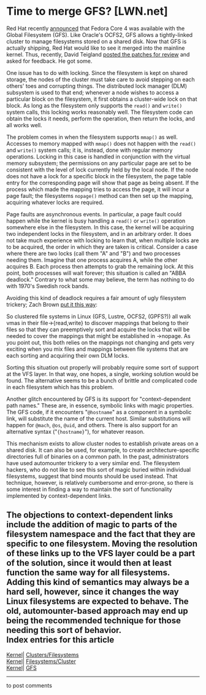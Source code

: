 # Time to merge GFS? [LWN.net]

Red Hat recently [announced](http://www.redhat.com/en_us/USA/Home/Company/News%2Band%2BEvents/Red%2BHat%2BPress%2BRelease%2BArchive/2005/Fedora%2BCore%2B4%2BNow%2BAvailable%2Bwith%2BGlobal%2BFile%2BSystem.html) that Fedora Core 4 was available with the Global Filesystem (GFS). Like Oracle's OCFS2, GFS allows a tightly-linked cluster to manage filesystems stored on a shared disk. Now that GFS is actually shipping, Red Hat would like to see it merged into the mainline kernel. Thus, recently, David Teigland [posted the patches for review](/Articles/145890/) and asked for feedback. He got some. 

One issue has to do with locking. Since the filesystem is kept on shared storage, the nodes of the cluster must take care to avoid stepping on each others' toes and corrupting things. The distributed lock manager (DLM) subsystem is used to that end; whenever a node wishes to access a particular block on the filesystem, it first obtains a cluster-wide lock on that block. As long as the filesystem only supports the `read()` and `write()` system calls, this locking works reasonably well. The filesystem code can obtain the locks it needs, perform the operation, then return the locks, and all works well. 

The problem comes in when the filesystem supports `mmap()` as well. Accesses to memory mapped with `mmap()` does not happen with the `read()` and `write()` system calls; it is, instead, done with regular memory operations. Locking in this case is handled in conjunction with the virtual memory subsystem; the permissions on any particular page are set to be consistent with the level of lock currently held by the local node. If the node does not have a lock for a specific block in the filesystem, the page table entry for the corresponding page will show that page as being absent. If the process which made the mapping tries to access the page, it will incur a page fault; the filesystems `nopage()` method can then set up the mapping, acquiring whatever locks are required. 

Page faults are asynchronous events. In particular, a page fault could happen while the kernel is busy handling a `read()` or `write()` operation somewhere else in the filesystem. In this case, the kernel will be acquiring two independent locks in the filesystem, and in an arbitrary order. It does not take much experience with locking to learn that, when multiple locks are to be acquired, the order in which they are taken is critical. Consider a case where there are two locks (call them "A" and "B") and two processes needing them. Imagine that one process acquires A, while the other acquires B. Each process then attempts to grab the remaining lock. At this point, both processes will wait forever; this situation is called an "ABBA deadlock." Contrary to what some may believe, the term has nothing to do with 1970's Swedish rock bands. 

Avoiding this kind of deadlock requires a fair amount of ugly filesystem trickery; Zach Brown [put it this way](/Articles/147046/): 

So clustered file systems in Linux (GFS, Lustre, OCFS2, (GPFS?)) all walk vmas in their file->{read,write} to discover mappings that belong to their files so that they can preemptively sort and acquire the locks that will be needed to cover the mappings that might be established in ->nopage. As you point out, this both relies on the mappings not changing and gets very exciting when you mix files and mappings between file systems that are each sorting and acquiring their own DLM locks. 

Sorting this situation out properly will probably require some sort of support at the VFS layer. In that way, one hopes, a single, working solution would be found. The alternative seems to be a bunch of brittle and complicated code in each filesystem which has this problem. 

Another glitch encountered by GFS is its support for "context-dependent path names." These are, in essence, symbolic links with magic properties. The GFS code, if it encounters "`@hostname`" as a component in a symbolic link, will substitute the name of the current host. Similar substitutions will happen for `@mach`, `@os`, `@uid`, and others. There is also support for an alternative syntax ("`{hostname}`"), for whatever reason. 

This mechanism exists to allow cluster nodes to establish private areas on a shared disk. It can also be used, for example, to create architecture-specific directories full of binaries on a common path. In the past, administrators have used automounter trickery to a very similar end. The filesystem hackers, who do not like to see this sort of magic buried within individual filesystems, suggest that bind mounts should be used instead. That technique, however, is relatively cumbersome and error-prone, so there is some interest in finding a way to maintain the sort of functionality implemented by context-dependent links. 

The objections to context-dependent links include the addition of magic to parts of the filesystem namespace and the fact that they are specific to one filesystem. Moving the resolution of these links up to the VFS layer could be a part of the solution, since it would then at least function the same way for all filesystems. Adding this kind of semantics may always be a hard sell, however, since it changes the way Linux filesystems are expected to behave. The old, automounter-based approach may end up being the recommended technique for those needing this sort of behavior.  
Index entries for this article  
---  
[Kernel](/Kernel/Index)| [Clusters/Filesystems](/Kernel/Index#Clusters-Filesystems)  
[Kernel](/Kernel/Index)| [Filesystems/Cluster](/Kernel/Index#Filesystems-Cluster)  
[Kernel](/Kernel/Index)| [GFS](/Kernel/Index#GFS)  
  


* * *

to post comments 
